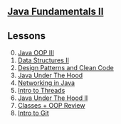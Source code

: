 ## <b><u>Java Fundamentals II</u></b>


## Lessons
0. [Java OOP III](https://github.com/floreo-labs/Java-Core-Curriculum/tree/master/lessons/interfaces-abstract-1)
1. [Data Structures II]()
2. [Design Patterns and Clean Code](https://github.com/floreo-labs/Java-Core-Curriculum/tree/master/lessons/design-patterns-1)
3. [Java Under The Hood]()
4. [Networking in Java]()
5. [Intro to Threads]()
6. [Java Under The Hood II]()
7. [Classes + OOP Review]()
8. [Intro to Git]()



